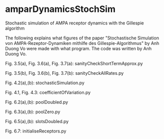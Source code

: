 # amparDynamicsStochSim

Stochastic simulation of AMPA receptor dynamics with the Gillespie algorithm

The following explains what figures of the paper "Stochastische Simulation von AMPA-Rezeptor-Dynamiken mithilfe des Gillespie-Algorithmus" by Anh Duong Vo were made with what program. The code was written by Anh Duong Vo.

Fig. 3.5(a), Fig. 3.6(a), Fig. 3.7(a): sanityCheckShortTermApprox.py

Fig. 3.5(b), Fig. 3.6(b), Fig. 3.7(b): sanityCheckAllRates.py

Fig. 4.2(a),(b): stochasticSimulation.py

Fig. 4.1, Fig. 4.3: coefficientOfVariation.py

Fig. 6.2(a),(b): poolDoubled.py

Fig. 6.3(a),(b): poolZero.py

Fig. 6.5(a),(b): slotsDoubled.py

Fig. 6.7: initialiseReceptors.py


